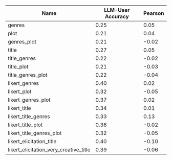 | Name | LLM-User Accuracy | Pearson |
|------|-------------------|---------|
| genres | 0.25 | 0.05 |
| plot | 0.21 | 0.04 |
| genres_plot | 0.21 | -0.02 |
| title | 0.27 | 0.05 |
| title_genres | 0.22 | -0.02 |
| title_plot | 0.21 | -0.03 |
| title_genres_plot | 0.22 | -0.04 |
| likert_genres | 0.40 | 0.02 |
| likert_plot | 0.32 | -0.05 |
| likert_genres_plot | 0.37 | 0.02 |
| likert_title | 0.34 | 0.01 |
| likert_title_genres | 0.33 | 0.13 |
| likert_title_plot | 0.36 | -0.02 |
| likert_title_genres_plot | 0.32 | -0.05 |
| likert_elicitation_title | 0.40 | -0.10 |
| likert_elicitation_very_creative_title | 0.39 | -0.06 |